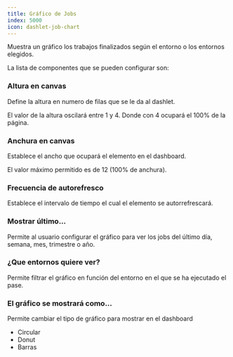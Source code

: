 ```yaml
---
title: Gráfico de Jobs
index: 5000
icon: dashlet-job-chart
---
```


Muestra un gráfico los trabajos finalizados según el entorno o los entornos elegidos.

La lista de componentes que se pueden configurar son:

### Altura en canvas

Define la altura en numero de filas que se le da al dashlet.

El valor de la altura oscilará entre 1 y 4. Donde con 4 ocupará el 100% de la página.

### Anchura en canvas

Establece el ancho que ocupará el elemento en el dashboard.

El valor máximo permitido es de 12 (100% de anchura).

### Frecuencia de autorefresco

Establece el intervalo de tiempo el cual el elemento se autorrefrescará.

### Mostrar último...

Permite al usuario configurar el gráfico para ver los jobs del último día, semana, mes, trimestre o año.

### ¿Que entornos quiere ver?

Permite filtrar el gráfico en función del entorno en el que se ha ejecutado el pase.

### El gráfico se mostrará como...

Permite cambiar el tipo de gráfico para mostrar en el dashboard

- Circular
- Donut
- Barras
